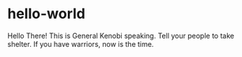 # hello-world
Hello There!
This is General Kenobi speaking.
Tell your people to take shelter.
If you have warriors, now is the time.
